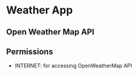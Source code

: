 # Weather App

## Open Weather Map API

## Permissions

- INTERNET: for accessing OpenWeatherMap API

